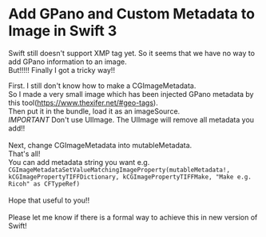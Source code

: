<h1>Add GPano and Custom Metadata to Image in Swift 3</h1>

Swift still doesn't support XMP tag yet. So it seems that we have no way to add GPano information to an image.</br>
But!!!!! Finally I got a tricky way!!</br>

First. I still don't know how to make a CGImageMetadata.</br>
So I made a very small image which has been injected GPano metadata by this tool(https://www.thexifer.net/#geo-tags).</br>
Then put it in the bundle, load it as an imageSource.</br>
*IMPORTANT* Don't use UIImage. The UIImage will remove all metadata you add!!</br>
</br>
Next, change CGImageMetadata into mutableMetadata.</br>
That's all!</br>
You can add metadata string you want e.g.</br>
`CGImageMetadataSetValueMatchingImageProperty(mutableMetadata!, kCGImagePropertyTIFFDictionary, kCGImagePropertyTIFFMake, "Make e.g. Ricoh" as CFTypeRef)`</br>
</br>
Hope that useful to you!!</br>
</br>
Please let me know if there is a formal way to achieve this in new version of Swift!
